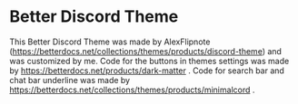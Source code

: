 # Better Discord Theme
This Better Discord Theme was made by AlexFlipnote (https://betterdocs.net/collections/themes/products/discord-theme) and was customized by me.
Code for the buttons in themes settings was made by https://betterdocs.net/products/dark-matter .
Code for search bar and chat bar underline was made by https://betterdocs.net/collections/themes/products/minimalcord .